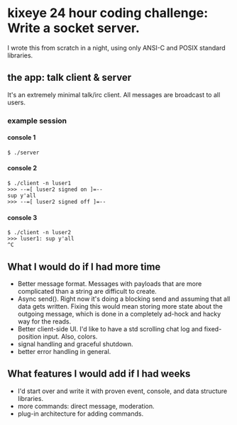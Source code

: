# kixeye 24 hour coding challenge: Write a socket server.

I wrote this from scratch in a night, using only ANSI-C and
POSIX standard libraries.

## the app: talk client & server

It's an extremely minimal talk/irc client.  All messages are broadcast
to all users.

### example session

#### console 1

    $ ./server

#### console 2

    $ ./client -n luser1
    >>> --=[ luser2 signed on ]=--
    sup y'all
    >>> --=[ luser2 signed off ]=--

#### console 3

    $ ./client -n luser2
    >>> luser1: sup y'all
    ^C

## What I would do if I had more time

 * Better message format.  Messages with payloads that are more
   complicated than a string are difficult to create.
 * Async send().  Right now it's doing a blocking send and assuming that
   all data gets written.  Fixing this would mean storing more state
   about the outgoing message, which is done in a completely ad-hock and
   hacky way for the reads.
 * Better client-side UI.  I'd like to have a std scrolling chat log and
   fixed-position input.  Also, colors.
 * signal handling and graceful shutdown.
 * better error handling in general.

## What features I would add if I had weeks

 * I'd start over and write it with proven event, console, and data
   structure libraries.
 * more commands: direct message, moderation.
 * plug-in architecture for adding commands.

